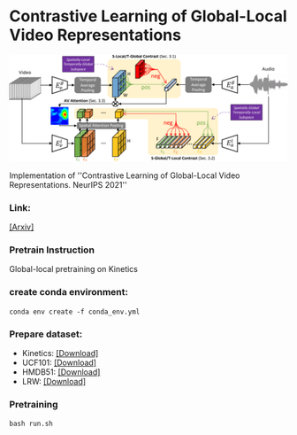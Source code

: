 # Contrastive Learning of Global-Local Video Representations

![arch](img/arch.PNG)

Implementation of ''Contrastive Learning of Global-Local Video Representations. NeurIPS 2021''

### Link:
[[Arxiv]](https://arxiv.org/pdf/2104.05418.pdf)

### Pretrain Instruction

Global-local pretraining on Kinetics


### create conda environment:
```
conda env create -f conda_env.yml

```

### Prepare dataset:

* Kinetics: [[Download]](https://deepmind.com/research/open-source/kinetics)
* UCF101: [[Download]](https://www.crcv.ucf.edu/research/data-sets/ucf101/)
* HMDB51: [[Download]](https://deepai.org/dataset/hmdb-51)
* LRW: [[Download]](https://www.robots.ox.ac.uk/~vgg/data/lip-reading/lrw1.html)


### Pretraining
```
bash run.sh

```

